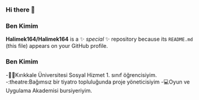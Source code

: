### Hi there 👋

### Ben Kimim
**Halimek164/Halimek164** is a ✨ _special_ ✨ repository because its `README.md` (this file) appears on your GitHub profile.

### Ben Kimim
-:student:Kırıkkale Üniversitesi Sosyal Hizmet 1. sınıf öğrencisiyim.
-:theatre:Bağımsız bir tiyatro topluluğunda proje yöneticisiyim 
-:computer:Oyun ve Uygulama Akademisi bursiyeriyim.


